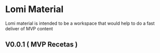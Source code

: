 # Lomi Material

Lomi material is intended to be a workspace that would help to do a fast deliver of MVP content

## V0.0.1 ( MVP Recetas )
